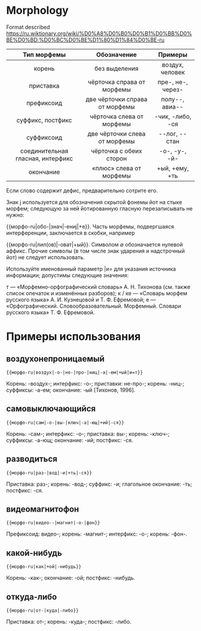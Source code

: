# Morphology

Format described https://ru.wiktionary.org/wiki/%D0%A8%D0%B0%D0%B1%D0%BB%D0%BE%D0%BD:%D0%BC%D0%BE%D1%80%D1%84%D0%BE-ru

|            Тип морфемы            |           Обозначение          |      Примеры      |
|:---------------------------------:|:------------------------------:|:-----------------:|
| корень                            | без выделения                  | воздух, человек   |
| приставка                         | чёрточка справа от морфемы     | пре-, не-, через- |
| префиксоид                        | две чёрточки справа от морфемы | полу--, авиа--    |
| суффикс, постфикс                 | чёрточка слева от морфемы      | -чик, -либо, -ся  |
| суффиксоид                        | две чёрточки слева от морфемы  | --лог, --стан     |
| соединительная гласная, интерфикс | чёрточка с обеих сторон        | -о-, -у-, -й-     |
| окончание                         | «плюс» слева от морфемы        | +ый, +ему, +ть    |

Если слово содержит дефис, предварительно сотрите его.

Знак j используется для обозначения скрытой фонемы йот на стыке морфем; следующую за ней йотированную гласную перезаписывать не нужно:

{{морфо-ru|обо-|знач|-ениj|+е}}.
Часть морфемы, подвергшаяся интерференции, заключается в скобки, например

{{морфо-ru|лил(ов)|-оват|+ый}}.
Символом ∅ обозначается нулевой аффикс. Прочие символы (в том числе знак ударения и надстрочный йот) не следует использовать.

Используйте именованный параметр |и= для указания источника информации; допустимы следующие значения:

т — «Морфемно-орфографический словарь» А. Н. Тихонова (см. также список опечаток и изменённых разборов);
к / ке — «Словарь морфем русского языка» А. И. Кузнецовой и Т. Ф. Ефремовой;
е — «Орфографический. Словообразовательный. Морфемный. Словари русского языка» Т. Ф. Ефремовой.

# Примеры использования
## воздухонепроницаемый

`{{морфо-ru|воздух|-о-|не-|про-|ниц|-а|-ем|+ый|и=т}}`

Корень: -воздух-; интерфикс: -о-; приставки: не-про-; корень: -ниц-; суффиксы: -а-ем; окончание: -ый [Тихонов, 1996].

## самовыключающийся

`{{морфо-ru|сам|-о-|вы-|ключ|-а|-ющ|+ий|-ся}}`

Корень: -сам-; интерфикс: -о-; приставка: вы-; корень: -ключ-; суффиксы: -а-ющ; окончание: -ий; постфикс: -ся.

## разводиться

`{{морфо-ru|раз-|вод|-и|+ть|-ся}}`

Приставка: раз-; корень: -вод-; суффикс: -и; глагольное окончание: -ть; постфикс: -ся.

## видеомагнитофон

`{{морфо-ru|видео--|магнит|-о-|фон}}`

Префиксоид: видео-; корень: -магнит-; интерфикс: -о-; корень: -фон-.

## какой-нибудь

`{{морфо-ru|как|+ой|-нибудь}}`

Корень: -как-; окончание: -ой; постфикс: -нибудь.

## откуда-либо

`{{морфо-ru|от-|куда|-либо}}`

Приставка: от-; корень: -куда-; постфикс: -либо.
